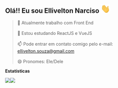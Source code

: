 ## Olá!! Eu sou Ellivelton Narciso <img src="https://raw.githubusercontent.com/Jaydo-Coder/Jaydo-Coder/main/wave.gif" width="30px">
> 🔭 Atualmente trabalho com Front End<br>
><br>
> 🌱 Estou estudando ReactJS e VueJS<br>
><br>
> 📫 Pode entrar em contato comigo pelo e-mail: ellivelton.souza@gmail.com<br>
><br>
> 😄 Pronomes: Ele/Dele<br>

**Estatísticas**

<div><img height="130em" src="https://github-readme-stats.vercel.app/api/top-langs/?username=elnsz&layout=compact&theme=dracula"/><img height="130em" src="https://github-readme-stats.vercel.app/api?username=elnsz&show_icons=true&theme=dracula"/></div>
